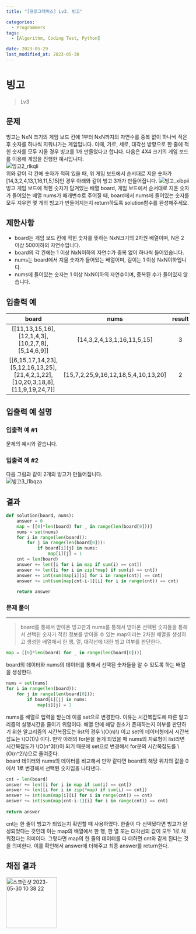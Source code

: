 ```yaml
---
title: "[프로그래머스] Lv3. 빙고"

categories:
  - Programmers
tags:
  - [Algorithm, Coding Test, Python]

date: 2023-05-29
last_modified_at: 2023-05-30
---
```

# 빙고
> Lv3

## 문제
빙고는 NxN 크기의 게임 보드 칸에 1부터 NxN까지의 자연수를 중복 없이 하나씩 적은 후 숫자를 하나씩 지워나가는 게임입니다. 이때, 가로, 세로, 대각선 방향으로 한 줄에 적힌 숫자를 모두 지울 경우 빙고를 1개 만들었다고 합니다.
다음은 4X4 크기의 게임 보드를 이용해 게임을 진행한 예시입니다.<br>
![빙고2_rlkqli](https://github.com/ihmmaru99/ihmmaru99.github.io/assets/109266664/e13b5836-b275-4bcc-83b3-f5c62c8842f3)<br>
위와 같이 각 칸에 숫자가 적혀 있을 때, 위 게임 보드에서 순서대로 지운 숫자가 [14,3,2,4,13,1,16,11,5,15]인 경우 아래와 같이 빙고 3개가 만들어집니다.
![빙고_xibpii](https://github.com/ihmmaru99/ihmmaru99.github.io/assets/109266664/e31e056b-e0e3-4cbb-9600-e13b15ca87cb)<br>
빙고 게임 보드에 적힌 숫자가 담겨있는 배열 board, 게임 보드에서 순서대로 지운 숫자가 들어있는 배열 nums가 매개변수로 주어질 때, board에서 nums에 들어있는 숫자를 모두 지우면 몇 개의 빙고가 만들어지는지 return하도록 solution함수를 완성해주세요.
## 제한사항
- board는 게임 보드 칸에 적힌 숫자를 뜻하는 NxN크기의 2차원 배열이며, N은 2 이상 500이하의 자연수입니다.
- board의 각 칸에는 1 이상 NxN이하의 자연수가 중복 없이 하나씩 들어있습니다.
- nums는 board에서 지울 숫자가 들어있는 배열이며, 길이는 1 이상 NxN이하입니다.
- nums에 들어있는 숫자는 1 이상 NxN이하의 자연수이며, 중복된 수가 들어있지 않습니다.

## 입출력 예

|board|nums|result|
|:---:|:---:|:---:|
|[[11,13,15,16],[12,1,4,3],[10,2,7,8],[5,14,6,9]]|[14,3,2,4,13,1,16,11,5,15]|3|
|[[6,15,17,14,23],[5,12,16,13,25],[21,4,2,1,22],[10,20,3,18,8],[11,9,19,24,7]]|[15,7,2,25,9,16,12,18,5,4,10,13,20]|2|

## 입출력 예 설명
### 입출력 예 #1
문제의 예시와 같습니다.

### 입출력 예 #2
다음 그림과 같이 2개의 빙고가 만들어집니다.<br>
![빙고3_l1bqza](https://github.com/ihmmaru99/ihmmaru99.github.io/assets/109266664/23910330-0879-42d6-80dd-f3f962323200)

## 결과
```python
def solution(board, nums):
    answer = 0
    map = [[0]*len(board) for _ in range(len(board[0]))]
    nums = set(nums)
    for i in range(len(board)):
        for j in range(len(board[0])):
            if board[i][j] in nums:
                map[i][j] = 1
    cnt = len(board)
    answer += len([i for i in map if sum(i) == cnt])
    answer += len([i for i in zip(*map) if sum(i) == cnt])
    answer += int(sum(map[i][i] for i in range(cnt)) == cnt)
    answer += int(sum(map[cnt-i-1][i] for i in range(cnt)) == cnt)
        
    return answer
```
### 문제 풀이
---
>board를 통해서 받아온 빙고판과 nums를 통해서 받아온 선택된 숫자들을 통해서 선택된 숫자가 적힌 정보를 받아올 수 있는 map이라는 2차원 배열을 생성하고 생성한 배열에서 한 행, 열, 대각선에 대한 빙고 여부를 판단한다.

```python
map = [[0]*len(board) for _ in range(len(board[0]))]
```
board의 데이터와 nums의 데이터를 통해서 선택된 숫자들을 알 수 있도록 하는 배열을 생성한다.

```python
nums = set(nums)
for i in range(len(board)):
    for j in range(len(board[0])):
        if board[i][j] in nums:
            map[i][j] = 1
```
nums를 배열로 입력을 받는데 이를 set으로 변경한다. 이유는 시간복잡도에 따른 알고리즘의 실행시간을 줄이기 위함이다. 배열 안에 해당 원소가 존재하는지 여부를 판단하기 위한 알고리즘의 시간복잡도는 list의 경우 \\(O(n)\\) 이고 set의 데이터형에서 시간복잡도는 \\(O(1)\\) 이다. 만약 아래의 for문을 돌게 되었을 때 nums의 자료형이 list라면 시간복잡도가 \\(O(n^3)\\)이 되기 때문에 set으로 변경해서 for문의 시간복잡도를 \\(O(n^2)\\)으로 줄여준다.
<br>
board 데이터와 nums의 데이터를 비교해서 만약 같다면 board의 해당 위치의 값을 0에서 1로 변경해서 선택된 숫자임을 나타낸다.

```python
cnt = len(board)
answer += len([i for i in map if sum(i) == cnt])
answer += len([i for i in zip(*map) if sum(i) == cnt])
answer += int(sum(map[i][i] for i in range(cnt)) == cnt)
answer += int(sum(map[cnt-i-1][i] for i in range(cnt)) == cnt)
        
return answer
```
cnt는 한 줄이 빙고가 되었는지 확인할 때 사용하였다. 한줄이 다 선택됐다면 빙고가 완성되었다는 것인데 이는 map의 배열에서 한 행, 한 열 또는 대각선의 값이 모두 1로 채워졌다는 의미이다. 그렇다면 map의 한 줄의 데이터를 다 더하면 cnt와 같게 된다는 것을 의미한다. 이를 확인해서 answer에 더해주고 최종 answer를 return한다.

## 채점 결과
<img width="139" alt="스크린샷 2023-05-30 10 38 22" src="https://github.com/ihmmaru99/ihmmaru99.github.io/assets/109266664/4cec01eb-5ac8-48cb-ba04-7138e762429e">




